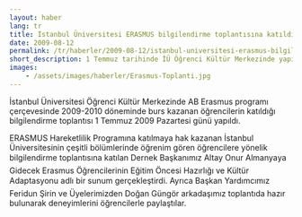 ```yaml
---
layout: haber
lang: tr
title: İstanbul Üniversitesi ERASMUS bilgilendirme toplantısına katıldık
date: 2009-08-12
permalink: /tr/haberler/2009-08-12/istanbul-universitesi-erasmus-bilgilendirme-toplantisina-katildik
short_description: 1 Temmuz tarihinde İÜ Öğrenci Kültür Merkezinde yapılan Erasmus Bilgilendirme Toplantısında AYMED adına dernek başkanımız Altay Onur bir sunum yaptı.
images:
    - /assets/images/haberler/Erasmus-Toplanti.jpg
---
```


<p>
İstanbul Üniversitesi Öğrenci Kültür Merkezinde AB Erasmus programı çerçevesinde 2009-2010 döneminde burs kazanan öğrencilerin katıldığı bilgilendirme toplantısı 1 Temmuz 2009 Pazartesi günü yapıldı.
</p>
<p>
ERASMUS Hareketlilik Programına katılmaya hak kazanan İstanbul Üniversitesinin çeşitli bölümlerinde öğrenim gören öğrencilere yönelik bilgilendirme toplantısına katılan Dernek Başkanımız Altay Onur Almanyaya Gidecek Erasmus Öğrencilerinin Eğitim Öncesi Hazırlığı ve Kültür Adaptasyonu adlı bir sunum gerçekleştirdi. Ayrıca Başkan Yardımcımız Feridun Şirin ve Üyelerimizden Doğan Güngör arkadaşımız toplantıda hazır bulunarak deneyimlerini öğrencilerle paylaştılar.
</p>

